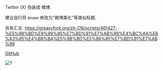 Twitter (X) 伪装成 微博.

建议自行将 `@name` 修改为"微博美化"等类似标题.

<!-- 请注意, 该脚本不会对推文内容进行任何的增删改查, 仅仅是修改了页面的样式. 对于不适合公开浏览的内容, 建议寻找更安全私密的地方. -->

另有汇总: 
https://greasyfork.org/zh-CN/scripts/461427-%E5%9B%BD%E9%99%85%E7%BD%91%E7%AB%99%E4%BC%AA%E8%A3%85%E4%B8%BA%E5%9B%BD%E5%86%85%E7%BD%91%E7%AB%99

[GitHub](https://github.com/userElaina/this-is-the-China-website)

![1](https://raw.githubusercontent.com/userElaina/this-is-the-China-website/main/twitter/show1.png)
